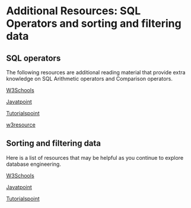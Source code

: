 # Additional Resources: SQL Operators and sorting and filtering data

## SQL operators

The following resources are additional reading material that provide extra knowledge on SQL Arithmetic operators and Comparison operators.

[W3Schools](https://www.w3schools.com/sql/sql_operators.asp)

[Javatpoint](https://www.javatpoint.com/sql-arithmetic-operators)

[Tutorialspoint](https://www.tutorialspoint.com/sql/sql-operators.htm)

[w3resource](https://www.w3resource.com/sql/comparison-operators/sql-comparison-operators.php)

## Sorting and filtering data

Here is a list of resources that may be helpful as you continue to explore database engineering.

[W3Schools](https://www.w3schools.com/sql/sql_operators.asp)

[Javatpoint](https://www.javatpoint.com/sql-arithmetic-operators)

[Tutorialspoint](https://www.tutorialspoint.com/sql/sql-operators.htm)